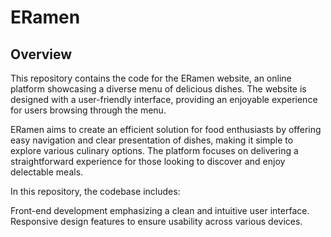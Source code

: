 # ERamen

## Overview
This repository contains the code for the ERamen website, an online platform showcasing a diverse menu of delicious dishes. The website is designed with a user-friendly interface, providing an enjoyable experience for users browsing through the menu.

ERamen aims to create an efficient solution for food enthusiasts by offering easy navigation and clear presentation of dishes, making it simple to explore various culinary options. The platform focuses on delivering a straightforward experience for those looking to discover and enjoy delectable meals.

In this repository, the codebase includes:

Front-end development emphasizing a clean and intuitive user interface.
Responsive design features to ensure usability across various devices.
 
